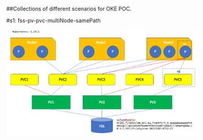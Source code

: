 ##Collections of different scenarios for OKE POC. 

#s1: fss-pv-pvc-multiNode-samePath

![fss](./images/fss-pv-pvc-multiNode-samePath.png)
